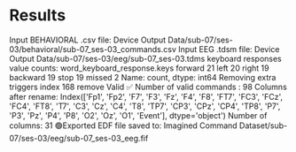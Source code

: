 # Results

Input BEHAVIORAL .csv file: Device Output Data/sub-07/ses-03/behavioral/sub-07_ses-03_commands.csv
Input EEG .tdsm file: Device Output Data/sub-07/ses-03/eeg/sub-07_ses-03.tdms
keyboard responses value counts:
 word_keyboard_response.keys
forward     21
left        20
right       19
backward    19
stop        19
missed       2
Name: count, dtype: int64
Removing extra triggers
index 168 remove
Valid ✅
Number of valid commands : 98
Columns after rename:
 Index(['Fp1', 'Fp2', 'F7', 'F3', 'Fz', 'F4', 'F8', 'FT7', 'FC3', 'FCz', 'FC4',
       'FT8', 'T7', 'C3', 'Cz', 'C4', 'T8', 'TP7', 'CP3', 'CPz', 'CP4', 'TP8',
       'P7', 'P3', 'Pz', 'P4', 'P8', 'O2', 'Oz', 'O1', 'Event'],
      dtype='object')
Number of columns: 31
🟢Exported EDF file saved to: Imagined Command Dataset/sub-07/ses-03/eeg/sub-07_ses-03_eeg.fif
